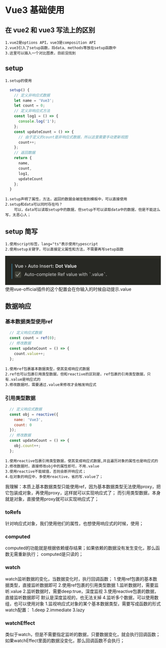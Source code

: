 # Vue3 基础使用

## 在 vue2 和 vue3 写法上的区别

    1.vue2是options API，vue3是composition API
    2.vue3引入了setup函数，将data、methods等放在setup函数中
    3.这里可以插入一个对比图表，目前没找到

## setup

    1.setup的使用

```js
  setup() {
    // 定义非响应式数据
    let name = 'Vue3';
    let count = 0;
    // 定义非响应式方法
    const log1 = () => {
      console.log('1');
    };
    const updateCount = () => {
      // 由于定义的count是非响应式数据，所以这里需要手动更新视图
      count++;
    };
    // 返回数据
    return {
      name,
      count,
      log1,
      updateCount
    };
  }
```

    1.setup声明了属性，方法，返回的数据会被挂载到模板中，可以直接使用
    2.setup和data可以同时存在吗？
        可以，data可以读取setup中的数据，但setup不可以读取data中的数据，但是不能这么写，太恶心人；

## setup 简写

<script lang="ts" setup>
// 定义非响应式数据
let name = 'Vue3';
let count = 0;
// 定义非响应式方法
const log1 = () => {
  console.log('1');
};
const updateCount = () => {
  // 由于定义的count是非响应式数据，所以这里需要手动更新视图
  count++;
};
</script>

    1.使用script标签，lang="ts"表示使用typescript
    2.使用setup关键字，可以直接定义属性和方法，不需要再写setup函数

![alt text](image.png)
  使用vue-official插件的这个配置会在你输入的时候自动提示.value

## 数据响应

### 基本数据类型使用ref

```js
  // 定义响应式数据
  const count = ref(0);
  // 修改数据
  const updateCount = () => {
    count.value++;
  };
```

    1.使用ref包裹基本数据类型，使其变成响应式数据
    2.ref也可以包裹引用类型数据，但和reactive的区别是，ref包裹的引用类型数据，只有.value是响应式的
    3.修改数据时，需要通过.value来修改才会触发响应式

### 引用类型数据

```js
  // 定义响应式数据
  const obj = reactive({
    name: 'Vue3',
    count: 0
  });
  // 修改数据
  const updateCount = () => {
    obj.count++;
  };
```

    1.使用reactive包裹引用类型数据，使其变成响应式数据,并且遍历对象的属性也是响应式的
    2.修改数据时，直接修改obj中的属性即可，不用.value
    3.使用reactive不能赋值，否则会断开响应式；
    4.在对象的响应中，多使用reactive，省的写.value了；

我理解：本质上基本数据类型只能使用ref，因为基本数据类型无法使用proxy，把它包装成对象，再使用proxy，这样就可以实现响应式了；
而引用类型数据，本身就是对象，直接使用proxy就可以实现响应式了；

### toRefs

  针对响应式对象，我们使用他们的属性，也想使用响应式的时候，使用；

### computed

  computed的功能就是根据依赖缓存结果；如果依赖的数据没有发生变化，那么函数无需重新执行；
  computed是只读的；

### watch

  watch监听数据的变化，当数据变化时，执行回调函数；
    1.使用ref包裹的基本数据类型，直接监听数据即可
    2.使用ref包裹的引用类型数据
      1.监听数据时，需要监听.value
      2.监听数据时，需要deep:true，深度监视
    3.使用reactive包裹的数据，直接监听数据即可
      默认是深度监视的，也无法关掉
    4.监听多个数据，可以使用数组，也可以使用对象
      1.监视响应式对象的某个基本数据类型，需要写成函数的形式
    watch配置： 1.deep 2.immediate 3.lazy

### watchEffect

  类似于watch，但是不需要指定监听的数据，只要数据变化，就会执行回调函数；
  如果watchEffect里面的数据没变化，那么回调函数不会执行；
